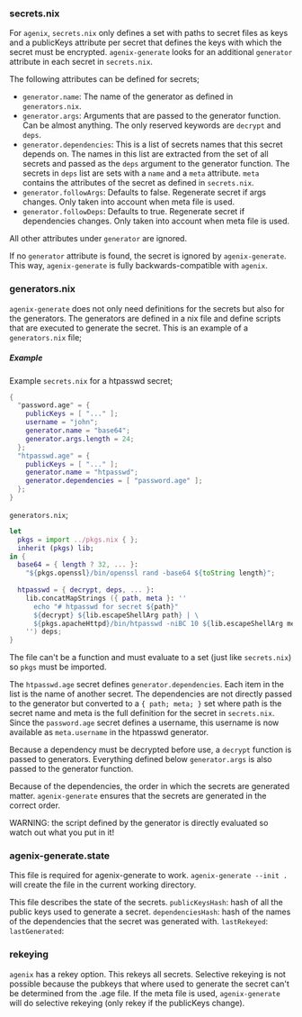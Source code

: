 ### secrets.nix
For `agenix`, `secrets.nix` only defines a set with paths to secret files as keys and a
publicKeys attribute per secret that defines the keys with which the secret must be encrypted.
`agenix-generate` looks for an additional `generator` attribute in each secret in `secrets.nix`.

The following attributes can be defined for secrets;
- `generator.name`: The name of the generator as defined in `generators.nix`.
- `generator.args`: Arguments that are passed to the generator function. Can be almost anything.
    The only reserved keywords are `decrypt` and `deps`.
- `generator.dependencies`: This is a list of secrets names that this secret depends on. The names 
    in this list are extracted from the set of all secrets and passed as the `deps` argument to the
    generator function. The secrets in `deps` list are sets with a `name` and a `meta` attribute.
    `meta` contains the attributes of the secret as defined in `secrets.nix`.
- `generator.followArgs`: Defaults to false. Regenerate secret if args changes. Only taken into account when meta file is used.
- `generator.followDeps`: Defaults to true. Regenerate secret if dependencies changes. Only taken into account when meta file is used.

All other attributes under `generator` are ignored.

If no `generator` attribute is found, the secret is ignored by `agenix-generate`. This way,
`agenix-generate` is fully backwards-compatible with `agenix`.


### generators.nix
`agenix-generate` does not only need definitions for the secrets but also for the generators.
The generators are defined in a nix file and define scripts that are executed to generate the secret.
This is an example of a `generators.nix` file;

##### Example

Example `secrets.nix` for a htpasswd secret;

```nix
{
  "password.age" = {
    publicKeys = [ "..." ];
    username = "john";
    generator.name = "base64";
    generator.args.length = 24;
  };
  "htpasswd.age" = {
    publicKeys = [ "..." ];
    generator.name = "htpasswd";
    generator.dependencies = [ "password.age" ];
  };
}
```

`generators.nix`;
```nix
let
  pkgs = import ../pkgs.nix { };
  inherit (pkgs) lib;
in {
  base64 = { length ? 32, ... }:
    "${pkgs.openssl}/bin/openssl rand -base64 ${toString length}";
    
  htpasswd = { decrypt, deps, ... }:
    lib.concatMapStrings ({ path, meta }: ''
      echo "# htpasswd for secret ${path}"
      ${decrypt} ${lib.escapeShellArg path} | \
      ${pkgs.apacheHttpd}/bin/htpasswd -niBC 10 ${lib.escapeShellArg meta.username}
    '') deps;
}
```

The file can't be a function and must evaluate to a set (just like `secrets.nix`) so `pkgs` must be imported.

The `htpasswd.age` secret defines `generator.dependencies`. Each item in the list is the name of another secret.
The dependencies are not directly passed to the generator but converted to a `{ path; meta; }` set where path is
the secret name and meta is the full definition for the secret in `secrets.nix`. Since the `password.age` secret
defines a username, this username is now available as `meta.username` in the htpasswd generator.

Because a dependency must be decrypted before use, a `decrypt` function is passed to generators.
Everything defined below `generator.args` is also passed to the generator function.

Because of the dependencies, the order in which the secrets are generated matter. `agenix-generate` ensures
that the secrets are generated in the correct order.

WARNING: the script defined by the generator is directly evaluated so watch out what you put in it!


### agenix-generate.state
This file is required for agenix-generate to work. `agenix-generate --init .` will create the file in the current
working directory.

This file describes the state of the secrets.
`publicKeysHash`: hash of all the public keys used to generate a secret.
`dependenciesHash`: hash of the names of the dependencies that the secret was generated with.
`lastRekeyed`:
`lastGenerated`:

### rekeying
`agenix` has a rekey option. This rekeys all secrets. Selective rekeying is not possible because the pubkeys that
where used to generate the secret can't be determined from the .age file. If the meta file is used, `agenix-generate`
will do selective rekeying (only rekey if the publicKeys change).
